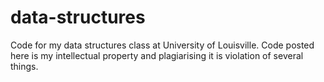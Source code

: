 # data-structures
Code for my data structures class at University of Louisville. Code posted here is my intellectual property and plagiarising it is violation of several things.
